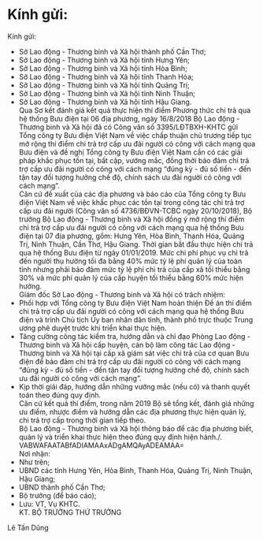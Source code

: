 # Kính gửi:

Kính gửi:    
- Sở Lao động - Thương binh và Xã hội thành phố Cần Thơ; 
- Sở Lao động - Thương binh và Xã hội tỉnh Hưng Yên; 
- Sở Lao động - Thương binh và Xã hội tỉnh Hòa Bình; 
- Sở Lao động - Thương binh và Xã hội tỉnh Thanh Hóa; 
- Sở Lao động - Thương binh và Xã hội tỉnh Quảng Trị; 
- Sở Lao động - Thương binh và Xã hội tỉnh Ninh Thuận; 
- Sở Lao động - Thương binh và Xã hội tỉnh Hậu Giang.     
Qua Sơ kết đánh giá kết quả thực hiện thí điểm Phương thức chi trả qua hệ thống Bưu điện tại 06 địa phương, ngày 16/8/2018 Bộ Lao động - Thương binh và Xã hội đã có Công văn số 3395/LĐTBXH-KHTC gửi Tổng công ty Bưu điện Việt Nam về việc chấp thuận chủ trương tiếp tục mở rộng thí điểm chi trả trợ cấp ưu đãi người có công với cách mạng qua Bưu điện và đề nghị Tổng công ty Bưu điện Việt Nam cần có các giải pháp khắc phục tồn tại, bất cập, vướng mắc, đồng thời bảo đảm chi trả trợ cấp ưu đãi người có công với cách mạng “đúng kỳ - đủ số tiền - đến tận tay đối tượng hưởng chế độ, chính sách ưu đãi người có công với cách mạng”.  
Căn cứ đề xuất của các địa phương và báo cáo của Tổng công ty Bưu điện Việt Nam về việc khắc phục các tồn tại trong công tác chi trả trợ cấp ưu đãi người (Công văn số 4736/BĐVN-TCBC ngày 20/10/2018), Bộ trưởng Bộ Lao động - Thương binh và Xã hội đồng ý mở rộng thí điểm chi trả trợ cấp ưu đãi người có công với cách mạng qua hệ thống Bưu điện tại 07 địa phương, gồm: Hưng Yên, Hòa Bình, Thanh Hóa, Quảng Trị, Ninh Thuận, Cần Thơ, Hậu Giang. Thời gian bắt đầu thực hiện chi trả qua hệ thống Bưu điện từ ngày 01/01/2019. Mức chi phí phục vụ chi trả đến người thụ hưởng tối đa bằng 40% mức tỷ lệ phí quản lý của toàn tỉnh nhưng phải bảo đảm mức tỷ lệ phí chi trả của cấp xã tối thiểu bằng 30% và mức phí quản lý của cấp huyện tối thiểu bằng 60% mức hiện hưởng.  
Giám đốc Sở Lao động - Thương binh và Xã hội có trách nhiệm:  
- Phối hợp với Tổng công ty Bưu điện Việt Nam hoàn thiện Đề án thí điểm chi trả trợ cấp ưu đãi người có công với cách mạng qua hệ thống Bưu điện và trình Chủ tịch Ủy ban nhân dân tỉnh, thành phố trực thuộc Trung ương phê duyệt trước khi triển khai thực hiện.  
- Tăng cường công tác kiểm tra, hướng dẫn và chỉ đạo Phòng Lao động - Thương binh và Xã hội cấp huyện, cán bộ làm công tác Lao động - Thương binh và Xã hội tại cấp xã giám sát việc chi trả của cơ quan Bưu điện để bảo đảm chi trả trợ cấp ưu đãi người có công với cách mạng “đúng kỳ - đủ số tiền - đến tận tay đối tượng hưởng chế độ, chính sách ưu đãi người có công với cách mạng”.  
- Kịp thời giải đáp, hướng dẫn những vướng mắc (nếu có) và thanh quyết toán theo đúng quy định.  
Căn cứ kết quả thí điểm, trong năm 2019 Bộ sẽ tổng kết, đánh giá những ưu điểm, nhược điểm và hướng dẫn các địa phương thực hiện quản lý, chi trả trợ cấp trong thời gian tiếp theo.  
Bộ Lao động - Thương binh và Xã hội thông báo để các địa phương biết, quản lý và triển khai thực hiện theo đúng quy định hiện hành./.  
  VABWAFAATABfADIAMAAxADgAMQAyADEAMAA=    
Nơi nhận: 
 - Như trên; 
- UBND các tỉnh Hưng Yên, Hòa Bình, Thanh Hóa, Quảng Trị, Ninh Thuận, Hậu Giang; 
- UBND thành phố Cần Thơ; 
- Bộ trưởng (để báo cáo); 
- Lưu: VT, Vụ KHTC.    
KT. BỘ TRƯỞNG 
THỨ TRƯỞNG 
 
 
 
 
Lê Tấn Dũng